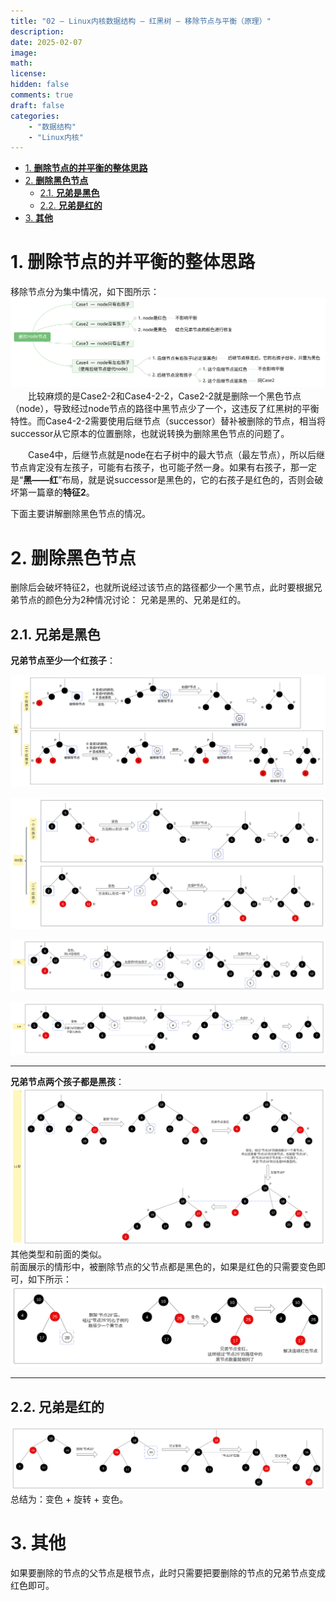 ```yaml
---
title: "02 — Linux内核数据结构 — 红黑树 — 移除节点与平衡（原理）"
description: 
date: 2025-02-07
image: 
math: 
license: 
hidden: false
comments: true
draft: false
categories:
    - "数据结构"
    - "Linux内核"
---
```


- [1. **删除节点的并平衡的整体思路**](#1-删除节点的并平衡的整体思路)
- [2. **删除黑色节点**](#2-删除黑色节点)
  - [2.1. **兄弟是黑色**](#21-兄弟是黑色)
  - [2.2. **兄弟是红的**](#22-兄弟是红的)
- [3. **其他**](#3-其他)


# 1. **删除节点的并平衡的整体思路**
移除节点分为集中情况，如下图所示：   
![](移除节点与平衡.svg)
&emsp;&emsp;比较麻烦的是Case2-2和Case4-2-2，Case2-2就是删除一个黑色节点（node），导致经过node节点的路径中黑节点少了一个，这违反了红黑树的平衡特性。而Case4-2-2需要使用后继节点（successor）替补被删除的节点，相当将successor从它原本的位置删除，也就说转换为删除黑色节点的问题了。    

&emsp;&emsp;Case4中，后继节点就是node在右子树中的最大节点（最左节点），所以后继节点肯定没有左孩子，可能有右孩子，也可能孑然一身。如果有右孩子，那一定是“**黑——红**”布局，就是说successor是黑色的，它的右孩子是红色的，否则会破坏第一篇章的**特征2**。    

下面主要讲解删除黑色节点的情况。

# 2. **删除黑色节点**
删除后会破坏特征2，也就所说经过该节点的路径都少一个黑节点，此时要根据兄弟节点的颜色分为2种情况讨论： 兄弟是黑的、兄弟是红的。    

## 2.1. **兄弟是黑色**
**兄弟节点至少一个红孩子**：  

![](LL.svg)

![](RR.svg)

![](RL.svg)

![](LR.svg)

---
**兄弟节点两个孩子都是黑孩**： 
![](黑RR.svg)   
其他类型和前面的类似。    
前面展示的情形中，被删除节点的父节点都是黑色的，如果是红色的只需要变色即可，如下所示：     
![](删除节点的父节点是红色.svg)      
 
---

## 2.2. **兄弟是红的**   
![](兄弟是红色.svg)   
总结为：变色 + 旋转 + 变色。

# 3. **其他**
如果要删除的节点的父节点是根节点，此时只需要把要删除的节点的兄弟节点变成红色即可。  